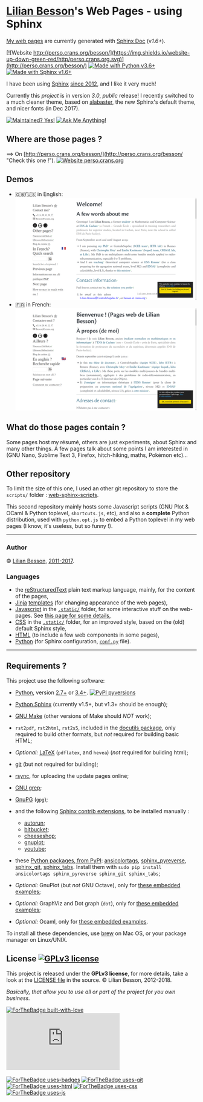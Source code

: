 # [Lilian Besson](https://bitbucket.org/lbesson/)'s Web Pages - using Sphinx
[My web pages](http://perso.crans.org/besson/) are currently generated with [Sphinx Doc](http://sphinx-doc.org) (v*1.6+*).

[![Website http://perso.crans.org/besson/](https://img.shields.io/website-up-down-green-red/http/perso.crans.org.svg)](http://perso.crans.org/besson/)
[![Made with Python v3.6+](https://img.shields.io/badge/Made%20with-Python-1f425f.svg)](https://www.python.org/)
[![Made with Sphinx v1.6+](https://img.shields.io/badge/Made%20with-Sphinx-1f425f.svg)](http://sphinx-doc.org/)

I have been using [Sphinx](http://sphinx-doc.org) [since 2012](https://bitbucket.org/lbesson/web-sphinx/commits/b3a0205a3f2fe288f91e9bceb9f1ac6f6335bce3), and I like it very much!

Currently this *project* is in version *3.0*, *public* release!
I recently switched to a much cleaner theme, based on [alabaster](http://alabaster.readthedocs.io/), the new Sphinx's default theme, and nicer fonts (in Dec 2017).

[![Maintained? Yes!](https://img.shields.io/badge/Maintained%3F-yes-green.svg)](https://bitbucket.org/lbesson/web-sphinx/commits/)
[![Ask Me Anything!](https://img.shields.io/badge/Ask%20me-anything-1abc9c.svg)](https://bitbucket.org/lbesson/ama)

## Where are those pages ?
==> On [http://perso.crans.org/besson/](<http://perso.crans.org/besson/> "Check this one !").   [![Website perso.crans.org](https://img.shields.io/website-up-down-green-red/http/perso.crans.org.svg)](http://perso.crans.org/)

## Demos
- :gb:/:us: in English:
![Screenshot demo of my web pages in English (1/2)](demo_en.png)
- :fr: in French:
![Screenshot demo of my web pages in French (2/2)](demo_fr.png)

## What do those pages contain ?
Some pages host my résumé, others are just experiments, about Sphinx and many other things.
A few pages talk about some points I am interested in (GNU Nano, Sublime Text 3, Firefox, hitch-hiking, maths, Pokémon etc)...

## Other repository
To limit the size of this one, I used an other git repository to store the `scripts/` folder : [web-sphinx-scripts](<https://bitbucket.org/lbesson/web-sphinx-scripts/> "Hehe").

This second repository mainly hosts some Javascript scripts
(GNU Plot & OCaml & Python toplevel, `shortcuts.js`, etc),
and also a **complete** Python distribution, used with `python.opt.js` to embed a Python toplevel in my web pages (I know, it's useless, but so funny !).

----

### Author
© [Lilian Besson](http://perso.crans.org/besson/), [2011-2017](https://bitbucket.org/lbesson/web-sphinx/commits/).

### Languages
 * the [reStructuredText](http://docutils.sourceforge.net/rst.html) plain text markup language, mainly, for the content of the pages,
 * [Jinja](http://sphinx-doc.org/templating.html#jinja-sphinx-templating-primer) [templates](.templates/) (for changing appearance of the web pages),
 * [Javascript](https://en.wikipedia.org/wiki/Javascript) in the [`.static/`](.static/) folder,  for some interactive stuff on the web-pages. See [this page for some details](http://perso.crans.org/besson/js.html),
 * [CSS](https://en.wikipedia.org/wiki/CSS) in the [`.static/`](.static/) folder, for an improved style, based on the (old) default Sphinx style,
 * [HTML](https://en.wikipedia.org/wiki/HTML) (to include a few web components in some pages),
 * [Python](https://www.Python.org/) (for Sphinx configuration, [`conf.py`](conf.py) file).

----

## Requirements ?

This project use the following software:

 * [Python](https://www.Python.org/), version [2.7+](https://docs.python.org/2/) or [3.4+](https://docs.python.org/3/). [![PyPI pyversions](https://img.shields.io/pypi/pyversions/ansicolortags.svg)](https://pypi.python.org/pypi/ansicolortags/)
 * [Python Sphinx](http://sphinx-doc.org) (currently v1.5+, but v1.3+ should be enough);
 * [GNU Make](https://www.gnu.org/software/make/) (other versions of Make should *NOT* work);
 * `rst2pdf`, `rst2html`, `rst2s5`, included in the [docutils package](http://docutils.sourceforge.net/), only required to build other formats, but *not* required for building basic HTML;
 * *Optional:* [LaTeX](http://www.latex-project.org/) (`pdflatex`, and `hevea`) (*not* required for building html);
 * [git](https://git-scm.com/) (but not required for building);
 * [rsync](https://rsync.samba.org/), for uploading the update pages online;
 * [GNU grep](https://www.gnu.org/software/grep/);
 * [GnuPG](https://www.gnupg.org/) (`gpg`);
 * and the following [Sphinx contrib extensions](https://bitbucket.org/birkenfeld/sphinx-contrib/), to be installed manually :

    * [autorun](https://bitbucket.org/birkenfeld/sphinx-contrib/src/default/autorun/);
    * [bitbucket](https://bitbucket.org/dhellmann/sphinxcontrib-bitbucket);
    * [cheeseshop](https://bitbucket.org/birkenfeld/sphinx-contrib/src/default/cheeseshop/);
    * [gnuplot](https://bitbucket.org/birkenfeld/sphinx-contrib/src/default/gnuplot/);
    * [youtube](https://bitbucket.org/birkenfeld/sphinx-contrib/src/default/youtube/);

 * these [Python packages, from PyPI](https://pypi.python.org/): [ansicolortags](https://pypi.python.org/pypi/ansicolortags/), [sphinx_pyreverse](https://pypi.python.org/pypi/sphinx_pyreverse/), [sphinx_git](https://pypi.python.org/pypi/sphinx_git/), [sphinx_tabs](https://pypi.python.org/pypi/sphinx_tabs/). Install them with `sudo pip install ansicolortags sphinx_pyreverse sphinx_git sphinx_tabs`;
 * *Optional:* GnuPlot (but *not* GNU Octave), only for [these embedded examples](http://perso.crans.org/besson/gnuplot_embed.html);
 * *Optional:* GraphViz and Dot graph (`dot`), only for [these embedded examples](http://perso.crans.org/besson/graph.fr.html);
 * *Optional:* Ocaml, only for [these embedded examples](http://perso.crans.org/besson/runblock.en.html#adding-support-for-another-language-ocaml).


To install all these dependencies, use [brew](https://brew.sh/) on Mac OS, or your package manager on Linux/UNIX.

## License [![GPLv3 license](https://img.shields.io/badge/License-GPLv3-blue.svg)](http://perso.crans.org/besson/LICENSE.html)
This project is released under the **GPLv3 license**, for more details,
take a look at the [LICENSE file](http://perso.crans.org/besson/LICENSE.html) in the source.
© Lilian Besson, 2012-2018.

*Basically, that allow you to use all or part of the project for you own business.*

[![ForTheBadge built-with-love](http://ForTheBadge.com/images/badges/built-with-love.svg)](https://bitbucket.org/lbesson/web-sphinx/commits/)
[![Analytics](https://ga-beacon.appspot.com/UA-38514290-17/bitbucket.org/lbesson/web-sphinx/README.md?pixel)](https://bitbucket.org/lbesson/web-sphinx)

[![ForTheBadge uses-badges](http://ForTheBadge.com/images/badges/uses-badges.svg)](http://ForTheBadge.com)
[![ForTheBadge uses-git](http://ForTheBadge.com/images/badges/uses-git.svg)](https://bitbucket.org/lbesson)
[![ForTheBadge uses-html](http://ForTheBadge.com/images/badges/uses-html.svg)](http://ForTheBadge.com)
[![ForTheBadge uses-css](http://ForTheBadge.com/images/badges/uses-css.svg)](http://ForTheBadge.com)
[![ForTheBadge uses-js](http://ForTheBadge.com/images/badges/uses-js.svg)](http://ForTheBadge.com)
